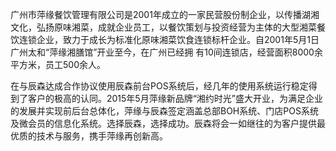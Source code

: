 广州市萍缘餐饮管理有限公司是2001年成立的一家民营股份制企业，以传播湖湘文化，弘扬原味湘菜，成就企业员工，以餐饮策划与投资经营为主体的大型湘菜餐饮连锁企业，致力于成长为标准化原味湘菜饮食连锁标杆企业。自2001年5月1日广州太和“萍缘湘膳馆”开业至今，在广州已经拥 有10间连锁店，经营面积8000余平方米，员工500余人。

在与辰森达成合作协议使用辰森前台POS系统后，经几年的使用系统运行稳定得到了客户的极高的认同。2015年5月萍缘新品牌“湘约时光”盛大开业，为满足企业的发展并实现前后台总体化，萍缘与辰森签定涵盖总部BOH系统、门店POS系统及微会员的信息化系统。选择辰森，选择成功。辰森将会一如继往的为客户提供最优质的技术与服务，携手萍缘再创新高。

